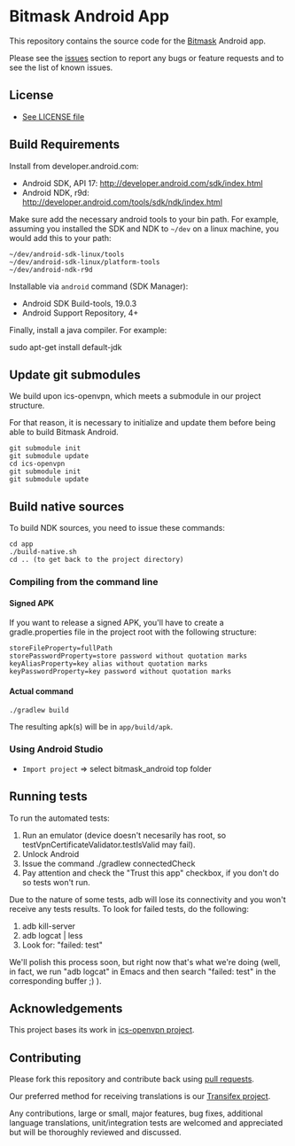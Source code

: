 # Bitmask Android App 

This repository contains the source code for the [Bitmask](https://bitmask.net/) Android app.

Please see the [issues](https://github.com/leapcode/bitmask_android/issues) section to
report any bugs or feature requests and to see the list of known issues.

## License

* [See LICENSE file](https://github.com/leapcode/bitmask_android/blob/master/LICENSE.txt)

## Build Requirements

Install from developer.android.com:

* Android SDK, API 17: http://developer.android.com/sdk/index.html
* Android NDK, r9d: http://developer.android.com/tools/sdk/ndk/index.html

Make sure add the necessary android tools to your bin path. For example, assuming you installed
the SDK and NDK to `~/dev` on a linux machine, you would add this to your path:

    ~/dev/android-sdk-linux/tools
    ~/dev/android-sdk-linux/platform-tools
    ~/dev/android-ndk-r9d

Installable via `android` command (SDK Manager):

* Android SDK Build-tools, 19.0.3
* Android Support Repository, 4+

Finally, install a java compiler. For example:

   sudo apt-get install default-jdk

## Update git submodules

We build upon ics-openvpn, which meets a submodule in our project structure.

For that reason, it is necessary to initialize and update them before being able to build Bitmask Android.

    git submodule init
    git submodule update
    cd ics-openvpn
    git submodule init
    git submodule update

## Build native sources

To build NDK sources, you need to issue these commands:

    cd app
    ./build-native.sh
    cd .. (to get back to the project directory)

### Compiling from the command line
#### Signed APK

If you want to release a signed APK, you'll have to create a gradle.properties file in the project root with the following structure:
    
    storeFileProperty=fullPath
    storePasswordProperty=store password without quotation marks
    keyAliasProperty=key alias without quotation marks
    keyPasswordProperty=key password without quotation marks
    
#### Actual command
    ./gradlew build

The resulting apk(s) will be in `app/build/apk`.

### Using Android Studio

* `Import project` => select bitmask_android top folder

## Running tests

To run the automated tests:
   1. Run an emulator (device doesn't necesarily has root, so testVpnCertificateValidator.testIsValid may fail).
   2. Unlock Android
   3. Issue the command ./gradlew connectedCheck
   4. Pay attention and check the "Trust this app" checkbox, if you don't do so tests won't run.

Due to the nature of some tests, adb will lose its connectivity and you won't receive any tests results. To look for failed tests, do the following:
   1. adb kill-server
   2. adb logcat | less
   3. Look for: "failed: test"

We'll polish this process soon, but right now that's what we're doing (well, in fact, we run "adb logcat" in Emacs and then search "failed: test" in the corresponding buffer ;) ).

## Acknowledgements

This project bases its work in [ics-openvpn project](https://code.google.com/p/ics-openvpn/).

## Contributing

Please fork this repository and contribute back using
[pull requests](https://github.com/leapcode/leap_android/pulls).

Our preferred method for receiving translations is our [Transifex project](https://www.transifex.com/projects/p/bitmask-android).

Any contributions, large or small, major features, bug fixes, additional
language translations, unit/integration tests are welcomed and appreciated
but will be thoroughly reviewed and discussed.
